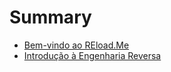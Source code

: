 # Summary

* [Bem-vindo ao REload.Me](01-bem-vindo-ao-reloadme.md)
* [Introdução à Engenharia Reversa](02-introducao-a-engenharia-reversa.md)
